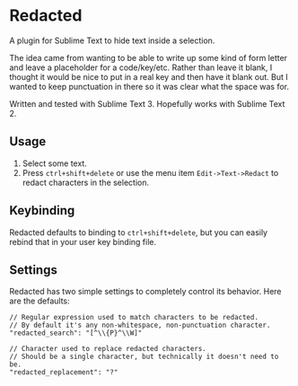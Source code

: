 # Redacted

A plugin for Sublime Text to hide text inside a selection.

The idea came from wanting to be able to write up some kind of form letter and leave a placeholder for a code/key/etc. Rather than leave it blank, I thought it would be nice to put in a real key and then have it blank out. But I wanted to keep punctuation in there so it was clear what the space was for.

Written and tested with Sublime Text 3. Hopefully works with Sublime Text 2.

## Usage

1. Select some text.
2. Press `ctrl+shift+delete` or use the menu item `Edit->Text->Redact` to redact characters in the selection.

## Keybinding

Redacted defaults to binding to `ctrl+shift+delete`, but you can easily rebind that in your user key binding file.

## Settings

Redacted has two simple settings to completely control its behavior. Here are the defaults:

    // Regular expression used to match characters to be redacted.
    // By default it's any non-whitespace, non-punctuation character.
    "redacted_search": "[^\\{P}^\\W]"

    // Character used to replace redacted characters.
    // Should be a single character, but technically it doesn't need to be.
    "redacted_replacement": "?"

